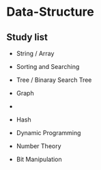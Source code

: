 # Data-Structure 

## Study list
  * String / Array

  * Sorting and Searching

  * Tree / Binaray Search Tree

  * Graph

  * [Linked List]: https://github.com/YeoKyuLi/Data-Structure/blob/master/Linked_List/linked_list.md

     

  * Hash

  * Dynamic Programming

  * Number Theory

  * Bit Manipulation
